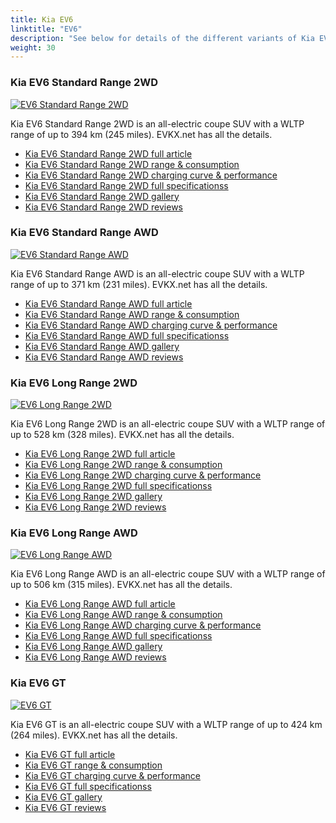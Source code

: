 ```yaml
---
title: Kia EV6
linktitle: "EV6"
description: "See below for details of the different variants of Kia EV6"
weight: 30
---
```

### Kia EV6 Standard Range 2WD

<a href="ev6_standard_range_2wd/"><img src="https://media.evkx.net/multimedia/models/kia/ev6/ev6_standard_range_2wd/main_1_st.jpg" class="img-fluid" alt="EV6 Standard Range 2WD" ></a>

Kia EV6 Standard Range 2WD is an all-electric coupe SUV with a WLTP range of up to 394 km (245 miles). EVKX.net has all the details. 

- [Kia EV6 Standard Range 2WD full article](ev6_standard_range_2wd/)
- [Kia EV6 Standard Range 2WD range & consumption](ev6_standard_range_2wd/rangeandconsumption/)
- [Kia EV6 Standard Range 2WD charging curve & performance](ev6_standard_range_2wd/chargingcurve/)
- [Kia EV6 Standard Range 2WD full specificationss](ev6_standard_range_2wd/specifications/)
- [Kia EV6 Standard Range 2WD gallery](ev6_standard_range_2wd/gallery/)
- [Kia EV6 Standard Range 2WD reviews](ev6_standard_range_2wd/reviews/)

### Kia EV6 Standard Range AWD

<a href="ev6_standard_range_awd/"><img src="https://media.evkx.net/multimedia/models/kia/ev6/ev6_standard_range_awd/main_1_st.jpg" class="img-fluid" alt="EV6 Standard Range AWD" ></a>

Kia EV6 Standard Range AWD is an all-electric coupe SUV with a WLTP range of up to 371 km (231 miles). EVKX.net has all the details. 

- [Kia EV6 Standard Range AWD full article](ev6_standard_range_awd/)
- [Kia EV6 Standard Range AWD range & consumption](ev6_standard_range_awd/rangeandconsumption/)
- [Kia EV6 Standard Range AWD charging curve & performance](ev6_standard_range_awd/chargingcurve/)
- [Kia EV6 Standard Range AWD full specificationss](ev6_standard_range_awd/specifications/)
- [Kia EV6 Standard Range AWD gallery](ev6_standard_range_awd/gallery/)
- [Kia EV6 Standard Range AWD reviews](ev6_standard_range_awd/reviews/)

### Kia EV6 Long Range 2WD

<a href="ev6_long_range_2wd/"><img src="https://media.evkx.net/multimedia/models/kia/ev6/ev6_long_range_2wd/main_1_st.jpg" class="img-fluid" alt="EV6 Long Range 2WD" ></a>

Kia EV6 Long Range 2WD is an all-electric coupe SUV with a WLTP range of up to 528 km (328 miles). EVKX.net has all the details. 

- [Kia EV6 Long Range 2WD full article](ev6_long_range_2wd/)
- [Kia EV6 Long Range 2WD range & consumption](ev6_long_range_2wd/rangeandconsumption/)
- [Kia EV6 Long Range 2WD charging curve & performance](ev6_long_range_2wd/chargingcurve/)
- [Kia EV6 Long Range 2WD full specificationss](ev6_long_range_2wd/specifications/)
- [Kia EV6 Long Range 2WD gallery](ev6_long_range_2wd/gallery/)
- [Kia EV6 Long Range 2WD reviews](ev6_long_range_2wd/reviews/)

### Kia EV6 Long Range AWD

<a href="ev6_long_range_awd/"><img src="https://media.evkx.net/multimedia/models/kia/ev6/ev6_long_range_awd/main_1_st.jpg" class="img-fluid" alt="EV6 Long Range AWD" ></a>

Kia EV6 Long Range AWD is an all-electric coupe SUV with a WLTP range of up to 506 km (315 miles). EVKX.net has all the details. 

- [Kia EV6 Long Range AWD full article](ev6_long_range_awd/)
- [Kia EV6 Long Range AWD range & consumption](ev6_long_range_awd/rangeandconsumption/)
- [Kia EV6 Long Range AWD charging curve & performance](ev6_long_range_awd/chargingcurve/)
- [Kia EV6 Long Range AWD full specificationss](ev6_long_range_awd/specifications/)
- [Kia EV6 Long Range AWD gallery](ev6_long_range_awd/gallery/)
- [Kia EV6 Long Range AWD reviews](ev6_long_range_awd/reviews/)

### Kia EV6 GT

<a href="ev6_gt/"><img src="https://media.evkx.net/multimedia/models/kia/ev6/ev6_gt/main_1_st.jpg" class="img-fluid" alt="EV6 GT" ></a>

Kia EV6 GT is an all-electric coupe SUV with a WLTP range of up to 424 km (264 miles). EVKX.net has all the details. 

- [Kia EV6 GT full article](ev6_gt/)
- [Kia EV6 GT range & consumption](ev6_gt/rangeandconsumption/)
- [Kia EV6 GT charging curve & performance](ev6_gt/chargingcurve/)
- [Kia EV6 GT full specificationss](ev6_gt/specifications/)
- [Kia EV6 GT gallery](ev6_gt/gallery/)
- [Kia EV6 GT reviews](ev6_gt/reviews/)

